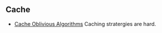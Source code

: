Cache
-----


* [Cache Oblivious Algorithms](https://jiahai-feng.github.io/posts/cache-oblivious-algorithms/) Caching stratergies are hard.

